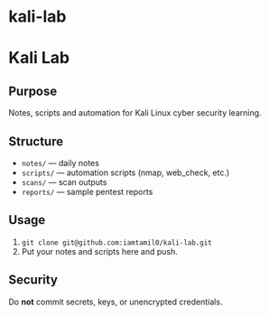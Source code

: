 # kali-lab
# Kali Lab

## Purpose
Notes, scripts and automation for Kali Linux cyber security learning.

## Structure
- `notes/` — daily notes
- `scripts/` — automation scripts (nmap, web_check, etc.)
- `scans/` — scan outputs
- `reports/` — sample pentest reports

## Usage
1. `git clone git@github.com:iamtamil0/kali-lab.git`
2. Put your notes and scripts here and push.

## Security
Do **not** commit secrets, keys, or unencrypted credentials.
